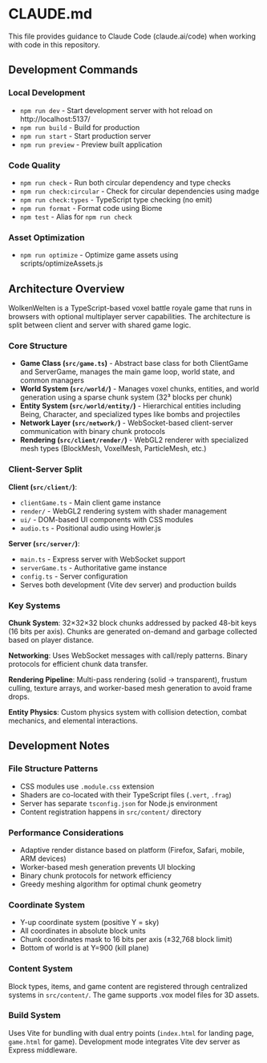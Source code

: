 # CLAUDE.md

This file provides guidance to Claude Code (claude.ai/code) when working with code in this repository.

## Development Commands

### Local Development
- `npm run dev` - Start development server with hot reload on http://localhost:5137/
- `npm run build` - Build for production
- `npm run start` - Start production server
- `npm run preview` - Preview built application

### Code Quality
- `npm run check` - Run both circular dependency and type checks
- `npm run check:circular` - Check for circular dependencies using madge
- `npm run check:types` - TypeScript type checking (no emit)
- `npm run format` - Format code using Biome
- `npm test` - Alias for `npm run check`

### Asset Optimization
- `npm run optimize` - Optimize game assets using scripts/optimizeAssets.js

## Architecture Overview

WolkenWelten is a TypeScript-based voxel battle royale game that runs in browsers with optional multiplayer server capabilities. The architecture is split between client and server with shared game logic.

### Core Structure

- **Game Class (`src/game.ts`)** - Abstract base class for both ClientGame and ServerGame, manages the main game loop, world state, and common managers
- **World System (`src/world/`)** - Manages voxel chunks, entities, and world generation using a sparse chunk system (32³ blocks per chunk)
- **Entity System (`src/world/entity/`)** - Hierarchical entities including Being, Character, and specialized types like bombs and projectiles
- **Network Layer (`src/network/`)** - WebSocket-based client-server communication with binary chunk protocols
- **Rendering (`src/client/render/`)** - WebGL2 renderer with specialized mesh types (BlockMesh, VoxelMesh, ParticleMesh, etc.)

### Client-Server Split

**Client (`src/client/`)**:
- `clientGame.ts` - Main client game instance
- `render/` - WebGL2 rendering system with shader management
- `ui/` - DOM-based UI components with CSS modules
- `audio.ts` - Positional audio using Howler.js

**Server (`src/server/`)**:
- `main.ts` - Express server with WebSocket support
- `serverGame.ts` - Authoritative game instance
- `config.ts` - Server configuration
- Serves both development (Vite dev server) and production builds

### Key Systems

**Chunk System**: 32×32×32 block chunks addressed by packed 48-bit keys (16 bits per axis). Chunks are generated on-demand and garbage collected based on player distance.

**Networking**: Uses WebSocket messages with call/reply patterns. Binary protocols for efficient chunk data transfer.

**Rendering Pipeline**: Multi-pass rendering (solid → transparent), frustum culling, texture arrays, and worker-based mesh generation to avoid frame drops.

**Entity Physics**: Custom physics system with collision detection, combat mechanics, and elemental interactions.

## Development Notes

### File Structure Patterns
- CSS modules use `.module.css` extension
- Shaders are co-located with their TypeScript files (`.vert`, `.frag`)
- Server has separate `tsconfig.json` for Node.js environment
- Content registration happens in `src/content/` directory

### Performance Considerations
- Adaptive render distance based on platform (Firefox, Safari, mobile, ARM devices)
- Worker-based mesh generation prevents UI blocking
- Binary chunk protocols for network efficiency
- Greedy meshing algorithm for optimal chunk geometry

### Coordinate System
- Y-up coordinate system (positive Y = sky)
- All coordinates in absolute block units
- Chunk coordinates mask to 16 bits per axis (±32,768 block limit)
- Bottom of world is at Y=900 (kill plane)

### Content System
Block types, items, and game content are registered through centralized systems in `src/content/`. The game supports .vox model files for 3D assets.

### Build System
Uses Vite for bundling with dual entry points (`index.html` for landing page, `game.html` for game). Development mode integrates Vite dev server as Express middleware.